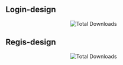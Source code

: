 ## Login-design
<p align="center">
  <img src="https://github.com/Gifari15/Login-design/assets/96565236/e16a2d2f-b9e6-44b2-bcc3-ef0d8e551683" alt="Total Downloads">&emsp;&emsp;
</p>

## Regis-design
<p align="center">
  <img src="https://github.com/Gifari15/Login-design/assets/96565236/4f8443b8-6b62-4901-a39c-2ce1f5ddfcb8" alt="Total Downloads">&emsp;&emsp;
</p>
